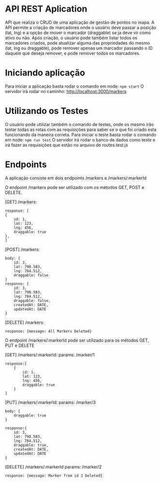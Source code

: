 # API REST Aplication

API que realiza o CRUD de uma aplicação de gestão de pontos no mapa.
A API permite a criação de marcadores onde o usuário deve passar a posição (lat, lng) e a opção de mover o marcador (draggable) se ja deve vir como ativo ou não. Após criação, o usuário pode também listar todos os marcadores criados, pode atualizar alguma das propriedades do mesmo (lat, lng ou draggable), pode remover apenas um marcador passando o ID daquele que deseja remover, e pode remover todos os marcadores.

# Iniciando aplicação

Para iniciar a aplicação basta rodar o comando em node: `npm start`
O servidor irá rodar no caminho: [http://localhost:3000/markers](http://localhost:3000/markers)

# Utilizando os Testes

O usuário pode utilizar também o comando de testes, onde os mesmo irão testar todas as rotas com as requisições para saber se o que foi criado esta funcionando da maneira correta.
Para iniciar o teste basta rodar o comando em node: `npm run test`
O servidor irá rodar o banco de dados como teste e irá fazer as requisições que estão no arquivo de routes.test.js

# Endpoints

A aplicação consiste em dois endpoints
/markers e /markers/:markerId

O endpoint /markers pode ser utilizado com os métodos GET, POST e DELETE.

[GET] /markers:

    response: [
    {
        id: 1,
        lat: 123,
        lng: 456,
        draggable: true
    },
    ]

[POST] /markers:

    body: {
        id: 3,
        lat: 798.583,
        lng: 784.512,
        draggable: false
    }
    response: {
    	id: 3,
        lat: 798.583,
        lng: 784.512,
        draggable: false,
        createdAt: DATE,
        updatedAt: DATE
    }

[DELETE] /markers:

    response: {message: All Markers Deleted}

O endpoint /markers/:markerId pode ser utilizado para os métodos GET, PUT e DELETE

[GET] /markers/:markerId:
params: /marker/1

    response:[
        {
    	    id: 1,
    	    lat: 123,
    	    lng: 456,
    	    draggable: true
        }
    ]

[PUT] /markers/:markerId:
params: /marker/3

    body: {
        draggable: true
    }

    response:{
    	id: 3,
        lat: 798.583,
        lng: 784.512,
        draggable: true,
        createdAt: DATE,
        updatedAt: DATE
    }

[DELETE] /markers/:markerId
params: /marker/2

    response: {message: Marker from id 2 Deleted}
